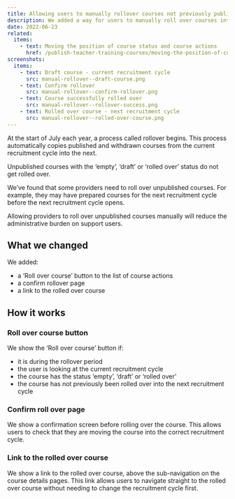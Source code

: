 ```yaml
---
title: Allowing users to manually rollover courses not previously published
description: We added a way for users to manually roll over courses into the next recruitment cycle
date: 2022-06-23
related:
  items:
    - text: Moving the position of course status and course actions
      href: /publish-teacher-training-courses/moving-the-position-of-course-status-and-course-actions/
screenshots:
  items:
    - text: Draft course - current recruitment cycle
      src: manual-rollover--draft-course.png
    - text: Confirm rollover
      src: manual-rollover--confirm-rollover.png
    - text: Course successfully rolled over
      src: manual-rollover--rollover-success.png
    - text: Rolled over course - next recruitment cycle
      src: manual-rollover--rolled-over-course.png
---
```


At the start of July each year, a process called rollover begins. This process automatically copies published and withdrawn courses from the current recruitment cycle into the next.

Unpublished courses with the ‘empty’, ‘draft’ or ‘rolled over’ status do not get rolled over.

We’ve found that some providers need to roll over unpublished courses. For example, they may have prepared courses for the next recruitment cycle before the next recruitment cycle opens.

Allowing providers to roll over unpublished courses manually will reduce the administrative burden on support users.

## What we changed

We added:

- a ‘Roll over course’ button to the list of course actions
- a confirm rollover page
- a link to the rolled over course

## How it works

### Roll over course button

We show the ‘Roll over course’ button if:

- it is during the rollover period
- the user is looking at the current recruitment cycle
- the course has the status ‘empty’, ‘draft’ or ‘rolled over’
- the course has not previously been rolled over into the next recruitment cycle

### Confirm roll over page

We show a confirmation screen before rolling over the course. This allows users to check that they are moving the course into the correct recruitment cycle.

### Link to the rolled over course

We show a link to the rolled over course, above the sub-navigation on the course details pages. This link allows users to navigate straight to the rolled over course without needing to change the recruitment cycle first.
